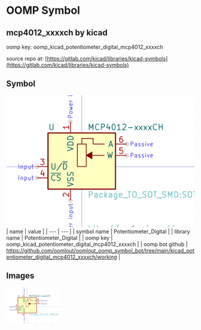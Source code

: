 # OOMP Symbol  
## mcp4012_xxxxch  by kicad  
  
oomp key: oomp_kicad_potentiometer_digital_mcp4012_xxxxch  
  
source repo at: [https://gitlab.com/kicad/libraries/kicad-symbols](https://gitlab.com/kicad/libraries/kicad-symbols)  
## Symbol  
  
[![working.png](working_600.png)](working.png)  
| name | value | 
| --- | --- | 
| symbol name | Potentiometer_Digital | 
| library name | Potentiometer_Digital | 
| oomp key | oomp_kicad_potentiometer_digital_mcp4012_xxxxch | 
| oomp bot github | https://github.com/oomlout/oomlout_oomp_symbol_bot/tree/main/kicad_potentiometer_digital_mcp4012_xxxxch/working | 
## Images  
  
[![working.png](working_140.png)](working.png)  
